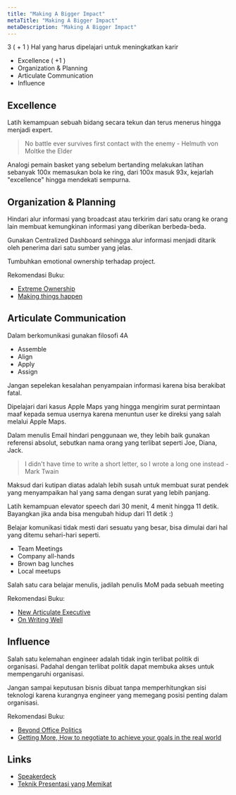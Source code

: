 ```yaml
---
title: "Making A Bigger Impact"
metaTitle: "Making A Bigger Impact"
metaDescription: "Making A Bigger Impact"
---
```


3 ( + 1 ) Hal yang harus dipelajari untuk meningkatkan karir

-	Excellence ( +1 )
-	Organization & Planning
-	Articulate Communication
-	Influence

Excellence
---

Latih kemampuan sebuah bidang secara tekun dan terus menerus hingga menjadi expert.

> No battle ever survives first contact with the enemy - Helmuth von Moltke the Elder

Analogi pemain basket yang sebelum bertanding melakukan latihan sebanyak 100x memasukan bola ke ring, dari 100x masuk 93x, kejarlah "excellence" hingga mendekati sempurna.

Organization & Planning
---

Hindari alur informasi yang broadcast atau terkirim dari satu orang ke orang lain membuat kemungkinan informasi yang diberikan berbeda-beda.

Gunakan Centralized Dashboard sehingga alur informasi menjadi ditarik oleh penerima dari satu sumber yang jelas.

Tumbuhkan emotional ownership terhadap project.

Rekomendasi Buku:

-	[Extreme Ownership](https://www.bookdepository.com/Extreme-Ownership-Jocko-Willink/9781250183866)
-	[Making things happen](https://www.bookdepository.com/Making-Things-Happen-Scott-Berkun/9780596517717)

Articulate Communication
---

Dalam berkomunikasi gunakan filosofi 4A

-	Assemble
-	Align
-	Apply
-	Assign

Jangan sepelekan kesalahan penyampaian informasi karena bisa berakibat fatal.

Dipelajari dari kasus Apple Maps yang hingga mengirim surat permintaan maaf kepada semua usernya karena menuntun user ke direksi yang salah melalui Apple Maps.

Dalam menulis Email hindari penggunaan we, they lebih baik gunakan referensi absolut, sebutkan nama orang yang terlibat seperti Joe, Diana, Jack.

> I didn't have time to write a short letter, so I wrote a long one instead - Mark Twain

Maksud dari kutipan diatas adalah lebih susah untuk membuat surat pendek yang menyampaikan hal yang sama dengan surat yang lebih panjang.

Latih kemampuan elevator speech dari 30 menit, 4 menit hingga 11 detik. Bayangkan jika anda bisa mengubah hidup dari 11 detik :)

Belajar komunikasi tidak mesti dari sesuatu yang besar, bisa dimulai dari hal yang ditemu sehari-hari seperti.

-	Team Meetings
-	Company all-hands
-	Brown bag lunches
-	Local meetups

Salah satu cara belajar menulis, jadilah penulis MoM pada sebuah meeting

Rekomendasi Buku:

-	[New Articulate Executive](https://www.bookdepository.com/New-Articulate-Executive-Look-Act-Sound-Like-Leader-Granville-N-Toogood/9780071743266)
-	[On Writing Well](https://www.bookdepository.com/On-Writing-Well-William-Zinsser/9780060891541)

Influence
---

Salah satu kelemahan engineer adalah tidak ingin terlibat politik di organisasi. Padahal dengan terlibat politik dapat membuka akses untuk mempengaruhi organisasi.

Jangan sampai keputusan bisnis dibuat tanpa memperhitungkan sisi teknologi karena kurangnya engineer yang memegang posisi penting dalam organisasi.

Rekomendasi Buku:

-	[Beyond Office Politics](https://www.goodreads.com/book/show/15840574-beyond-office-politics)
-	[Getting More, How to negotiate to achieve your goals in the real world](https://www.goodreads.com/book/show/8095067-getting-more)

Links
---

-	[Speakerdeck](https://speakerdeck.com/ariya/making-a-bigger-impact)
-	[Teknik Presentasi yang Memikat](https://youtu.be/cUjewztqx14)
